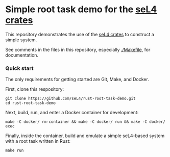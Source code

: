 <!--
     Copyright 2023, Colias Group, LLC

     SPDX-License-Identifier: CC-BY-SA-4.0
-->

# Simple root task demo for the [seL4 crates](https://github.com/seL4/rust-sel4)

This repository demonstrates the use of the [seL4 crates](https://github.com/seL4/rust-sel4) to
construct a simple system.

See comments in the files in this repository, especially [./Makefile](./Makefile), for
documentation.

### Quick start

The only requirements for getting started are Git, Make, and Docker.

First, clone this respository:

```
git clone https://github.com/seL4/rust-root-task-demo.git
cd rust-root-task-demo
```

Next, build, run, and enter a Docker container for development:

```
make -C docker/ rm-container && make -C docker/ run && make -C docker/ exec
```

Finally, inside the container, build and emulate a simple seL4-based system with a root task written
in Rust:

```
make run
```
